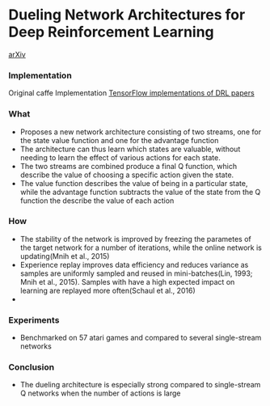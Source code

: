 # Dueling Network Architectures for Deep Reinforcement Learning
[arXiv](https://arxiv.org/abs/1511.06581)

### Implementation
Original caffe Implementation
[TensorFlow implementations of DRL papers](https://github.com/carpedm20/deep-rl-tensorflow)

### What
- Proposes a new network architecture consisting of two streams, one for the state value function and one for the advantage function
- The architecture can thus learn which states are valuable, without needing to learn the effect of various actions for each state. 
- The two streams are combined produce a final Q function, which describe the value of choosing a specific action given the state.
- The value function describes the value of being in a particular state, while the advantage function subtracts the value of the state from the Q function the describe the value of each action

### How
- The stability of the network is improved by freezing the parametes of the target network for a number of iterations, while the online network is updating(Mnih et al., 2015)
- Experience replay improves data efficiency and reduces variance as samples are uniformly sampled and reused in mini-batches(Lin, 1993; Mnih et al., 2015). Samples with have a high expected impact on learning are replayed more often(Schaul et al., 2016)
- 

### Experiments
- Benchmarked on 57 atari games and compared to several single-stream networks

### Conclusion
- The dueling architecture is especially strong compared to single-stream Q networks when the number of actions is large
